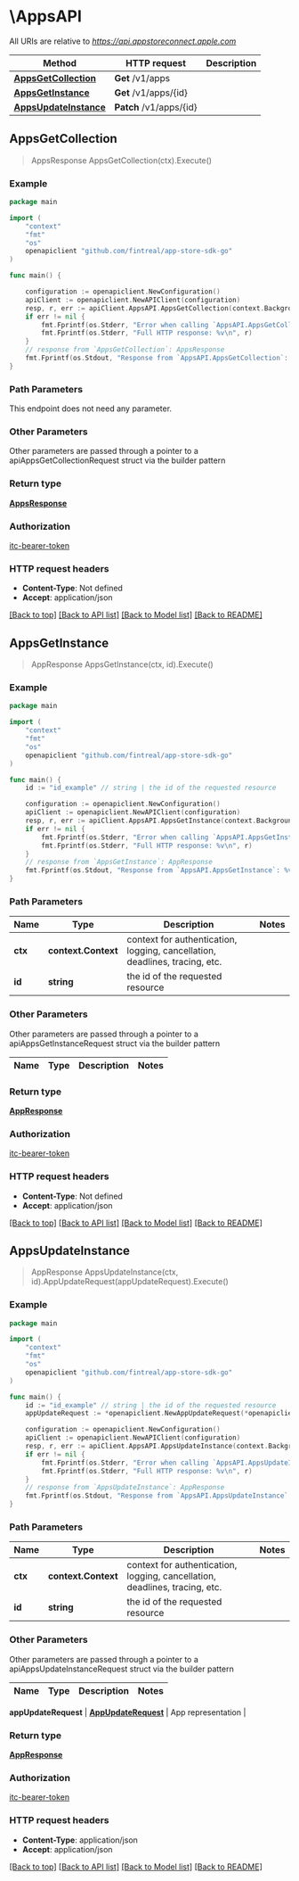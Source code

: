 # \AppsAPI

All URIs are relative to *https://api.appstoreconnect.apple.com*

Method | HTTP request | Description
------------- | ------------- | -------------
[**AppsGetCollection**](AppsAPI.md#AppsGetCollection) | **Get** /v1/apps | 
[**AppsGetInstance**](AppsAPI.md#AppsGetInstance) | **Get** /v1/apps/{id} | 
[**AppsUpdateInstance**](AppsAPI.md#AppsUpdateInstance) | **Patch** /v1/apps/{id} | 



## AppsGetCollection

> AppsResponse AppsGetCollection(ctx).Execute()



### Example

```go
package main

import (
	"context"
	"fmt"
	"os"
	openapiclient "github.com/fintreal/app-store-sdk-go"
)

func main() {

	configuration := openapiclient.NewConfiguration()
	apiClient := openapiclient.NewAPIClient(configuration)
	resp, r, err := apiClient.AppsAPI.AppsGetCollection(context.Background()).Execute()
	if err != nil {
		fmt.Fprintf(os.Stderr, "Error when calling `AppsAPI.AppsGetCollection``: %v\n", err)
		fmt.Fprintf(os.Stderr, "Full HTTP response: %v\n", r)
	}
	// response from `AppsGetCollection`: AppsResponse
	fmt.Fprintf(os.Stdout, "Response from `AppsAPI.AppsGetCollection`: %v\n", resp)
}
```

### Path Parameters

This endpoint does not need any parameter.

### Other Parameters

Other parameters are passed through a pointer to a apiAppsGetCollectionRequest struct via the builder pattern


### Return type

[**AppsResponse**](AppsResponse.md)

### Authorization

[itc-bearer-token](../README.md#itc-bearer-token)

### HTTP request headers

- **Content-Type**: Not defined
- **Accept**: application/json

[[Back to top]](#) [[Back to API list]](../README.md#documentation-for-api-endpoints)
[[Back to Model list]](../README.md#documentation-for-models)
[[Back to README]](../README.md)


## AppsGetInstance

> AppResponse AppsGetInstance(ctx, id).Execute()



### Example

```go
package main

import (
	"context"
	"fmt"
	"os"
	openapiclient "github.com/fintreal/app-store-sdk-go"
)

func main() {
	id := "id_example" // string | the id of the requested resource

	configuration := openapiclient.NewConfiguration()
	apiClient := openapiclient.NewAPIClient(configuration)
	resp, r, err := apiClient.AppsAPI.AppsGetInstance(context.Background(), id).Execute()
	if err != nil {
		fmt.Fprintf(os.Stderr, "Error when calling `AppsAPI.AppsGetInstance``: %v\n", err)
		fmt.Fprintf(os.Stderr, "Full HTTP response: %v\n", r)
	}
	// response from `AppsGetInstance`: AppResponse
	fmt.Fprintf(os.Stdout, "Response from `AppsAPI.AppsGetInstance`: %v\n", resp)
}
```

### Path Parameters


Name | Type | Description  | Notes
------------- | ------------- | ------------- | -------------
**ctx** | **context.Context** | context for authentication, logging, cancellation, deadlines, tracing, etc.
**id** | **string** | the id of the requested resource | 

### Other Parameters

Other parameters are passed through a pointer to a apiAppsGetInstanceRequest struct via the builder pattern


Name | Type | Description  | Notes
------------- | ------------- | ------------- | -------------


### Return type

[**AppResponse**](AppResponse.md)

### Authorization

[itc-bearer-token](../README.md#itc-bearer-token)

### HTTP request headers

- **Content-Type**: Not defined
- **Accept**: application/json

[[Back to top]](#) [[Back to API list]](../README.md#documentation-for-api-endpoints)
[[Back to Model list]](../README.md#documentation-for-models)
[[Back to README]](../README.md)


## AppsUpdateInstance

> AppResponse AppsUpdateInstance(ctx, id).AppUpdateRequest(appUpdateRequest).Execute()



### Example

```go
package main

import (
	"context"
	"fmt"
	"os"
	openapiclient "github.com/fintreal/app-store-sdk-go"
)

func main() {
	id := "id_example" // string | the id of the requested resource
	appUpdateRequest := *openapiclient.NewAppUpdateRequest(*openapiclient.NewAppUpdateRequestData("Type_example", "Id_example")) // AppUpdateRequest | App representation

	configuration := openapiclient.NewConfiguration()
	apiClient := openapiclient.NewAPIClient(configuration)
	resp, r, err := apiClient.AppsAPI.AppsUpdateInstance(context.Background(), id).AppUpdateRequest(appUpdateRequest).Execute()
	if err != nil {
		fmt.Fprintf(os.Stderr, "Error when calling `AppsAPI.AppsUpdateInstance``: %v\n", err)
		fmt.Fprintf(os.Stderr, "Full HTTP response: %v\n", r)
	}
	// response from `AppsUpdateInstance`: AppResponse
	fmt.Fprintf(os.Stdout, "Response from `AppsAPI.AppsUpdateInstance`: %v\n", resp)
}
```

### Path Parameters


Name | Type | Description  | Notes
------------- | ------------- | ------------- | -------------
**ctx** | **context.Context** | context for authentication, logging, cancellation, deadlines, tracing, etc.
**id** | **string** | the id of the requested resource | 

### Other Parameters

Other parameters are passed through a pointer to a apiAppsUpdateInstanceRequest struct via the builder pattern


Name | Type | Description  | Notes
------------- | ------------- | ------------- | -------------

 **appUpdateRequest** | [**AppUpdateRequest**](AppUpdateRequest.md) | App representation | 

### Return type

[**AppResponse**](AppResponse.md)

### Authorization

[itc-bearer-token](../README.md#itc-bearer-token)

### HTTP request headers

- **Content-Type**: application/json
- **Accept**: application/json

[[Back to top]](#) [[Back to API list]](../README.md#documentation-for-api-endpoints)
[[Back to Model list]](../README.md#documentation-for-models)
[[Back to README]](../README.md)

